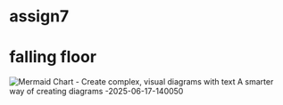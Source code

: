 # assign7
<h1>falling floor</h1>

![Mermaid Chart - Create complex, visual diagrams with text  A smarter way of creating diagrams -2025-06-17-140050](https://github.com/user-attachments/assets/3f4a954b-3c0d-400d-8c65-7b817ddf4397)

